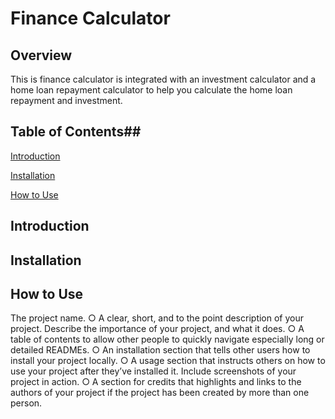 # Finance Calculator

## Overview ##
This is finance calculator is integrated with an investment calculator and a home loan repayment calculator to help you calculate the home loan repayment and investment.  

## Table of Contents##

[Introduction](#introduction)

[Installation](#installation)

[How to Use](#how-to-use)

## Introduction
## Installation
## How to Use

The project name.
○ A clear, short, and to the point description of your project. Describe
the importance of your project, and what it does.
○ A table of contents to allow other people to quickly navigate
especially long or detailed READMEs.
○ An installation section that tells other users how to install your project
locally.
○ A usage section that instructs others on how to use your project after
they’ve installed it. Include screenshots of your project in action.
○ A section for credits that highlights and links to the authors of your
project if the project has been created by more than one person.